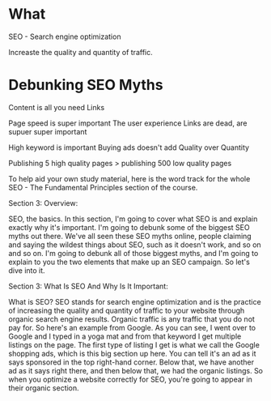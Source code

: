 # What

SEO - Search engine optimization

Increaste the quality and quantity of traffic.

# Debunking SEO Myths

Content is all you need
Links

Page speed is super important
The user experience
Links are dead, are supuer super important

High keyword is important
Buying ads doesn't add
Quality over Quantity

Publishing 5 high quality pages > publishing 500 low quality pages


To help aid your own study material, here is the word track for the whole SEO - The Fundamental Principles section of the course.



Section 3: Overview:



SEO, the basics. In this section, I'm going to cover what SEO is and explain exactly why it's important. I'm going to debunk some of the biggest SEO myths out there. We've all seen these SEO myths online, people claiming and saying the wildest things about SEO, such as it doesn't work, and so on and so on. I'm going to debunk all of those biggest myths, and I'm going to explain to you the two elements that make up an SEO campaign. So let's dive into it.



Section 3: What Is SEO And Why Is It Important:



What is SEO? SEO stands for search engine optimization and is the practice of increasing the quality and quantity of traffic to your website through organic search engine results. Organic traffic is any traffic that you do not pay for. So here's an example from Google. As you can see, I went over to Google and I typed in a yoga mat and from that keyword I get multiple listings on the page. The first type of listing I get is what we call the Google shopping ads, which is this big section up here. You can tell it's an ad as it says sponsored in the top right-hand corner. Below that, we have another ad as it says right there, and then below that, we had the organic listings. So when you optimize a website correctly for SEO, you're going to appear in their organic section.